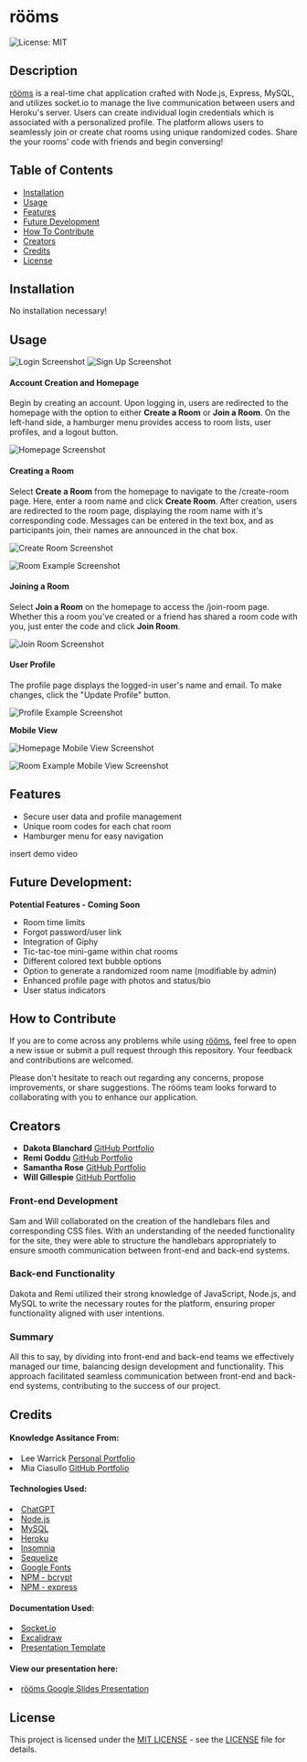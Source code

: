 # rööms
![License: MIT](https://img.shields.io/badge/License-MIT-yellow.svg)

## Description

<a href="https://rooms-3226fb27d847.herokuapp.com/login">rööms</a> is a real-time chat application crafted with Node.js, Express, MySQL, and utilizes socket.io to manage the live communication between users and Heroku's server. Users can create individual login credentials which is associated with a personalized profile. The platform allows users to seamlessly join or create chat rooms using unique randomized codes. Share the your rooms' code with friends and begin conversing!

## Table of Contents

- [Installation](#installation)
- [Usage](#usage)
- [Features](#features)
- [Future Development](#future-development)
- [How To Contribute](#how-to-contribute)
- [Creators](#creators)
- [Credits](#credits)
- [License](#license)

## Installation

No installation necessary!

## Usage

![Login Screenshot](/public/assets/screenshots/login-sc.png)
![Sign Up Screenshot](/public/assets/screenshots/sign-up-sc.png)
<br>

#### Account Creation and Homepage
Begin by creating an account. Upon logging in, users are redirected to the homepage with the option to either **Create a Room** or **Join a Room**. On the left-hand side, a hamburger menu provides access to room lists, user profiles, and a logout button.

![Homepage Screenshot](/public/assets/screenshots/home-sc.png)

#### Creating a Room
Select **Create a Room** from the homepage to navigate to the /create-room page. Here, enter a room name and click **Create Room**. After creation, users are redirected to the room page, displaying the room name with it's corresponding code. Messages can be entered in the text box, and as participants join, their names are announced in the chat box. 

![Create Room Screenshot](/public/assets/screenshots/create-room-sc.png)

![Room Example Screenshot](/public/assets/screenshots/room-sc.png)

#### Joining a Room
Select **Join a Room** on the homepage to access the /join-room page. Whether this a room you've created or a friend has shared a room code with you, just enter the code and click **Join Room**.

![Join Room Screenshot](/public/assets/screenshots/join-room-sc.png)

#### User Profile
The profile page displays the logged-in user's name and email. To make changes, click the "Update Profile" button.

![Profile Example Screenshot]()

**Mobile View**

![Homepage Mobile View Screenshot](/public/assets/screenshots/mobile-view-home-sc.png)

![Room Example Mobile View Screenshot](/public/assets/screenshots/mobile-view-room-sc.png)

## Features

- Secure user data and profile management
- Unique room codes for each chat room
- Hamburger menu for easy navigation

insert demo video

## Future Development:

**Potential Features - Coming Soon**
- Room time limits
- Forgot password/user link
- Integration of Giphy
- Tic-tac-toe mini-game within chat rooms
- Different colored text bubble options
- Option to generate a randomized room name (modifiable by admin)
- Enhanced profile page with photos and status/bio
- User status indicators

## How to Contribute 

If you are to come across any problems while using <a href="https://rooms-3226fb27d847.herokuapp.com/login">rööms</a>, feel free to open a new issue or submit a pull request through this repository. Your feedback and contributions are welcomed.

Please don't hesitate to reach out regarding any concerns, propose improvements, or share suggestions. The rööms team looks forward to collaborating with you to enhance our application.

## Creators

- **Dakota Blanchard** <a href="https://github.com/dakotablanchard">GitHub Portfolio</a>
- **Remi Goddu** <a href="https://github.com/rgoddu">GitHub Portfolio</a>
- **Samantha Rose** <a href="https://github.com/samanthashleyrose">GitHub Portfolio</a>
- **Will Gillespie** <a href="https://github.com/CharlesWGillespie">GitHub Portfolio</a>

### Front-end Development
Sam and Will collaborated on the creation of the handlebars files and corresponding CSS files. With an understanding of the needed functionality for the site, they were able to structure the handlebars appropriately to ensure smooth communication between front-end and back-end systems.

### Back-end Functionality
Dakota and Remi utilized their strong knowledge of JavaScript, Node.js, and MySQL to write the necessary routes for the platform, ensuring proper functionality aligned with user intentions.

### Summary
All this to say, by dividing into front-end and back-end teams we effectively managed our time, balancing design development and functionality. This approach facilitated seamless communication between front-end and back-end systems, contributing to the success of our project.

## Credits

#### Knowledge Assitance From:
<li>Lee Warrick <a href="https://leewarrick.com/">Personal Portfolio</a></li>
<li>Mia Ciasullo <a href="https://github.com/miacias">GitHub Portfolio</a></li>

#### Technologies Used:
<li><a href="https://chat.openai.com/">ChatGPT</a></li>
<li><a href="https://nodejs.org/en/">Node.js</a></li>
<li><a href="https://www.mysql.com/">MySQL</a></li>
<li><a href="https://heroku.com">Heroku</a></li>
<li><a href="https://insomnia.rest/download">Insomnia</a></li>
<li><a href="https://sequelize.org/">Sequelize</a></li>
<li><a href="https://fonts.googleapis.com/css2?family=Inconsolata&display=swap">Google Fonts</a></li>
<li><a href="https://www.npmjs.com/package/bcrypt">NPM - bcrypt</a></li>
<li><a href="https://www.npmjs.com/package/express">NPM - express</a></li>

#### Documentation Used:
<li><a href="https://socket.io/docs/v4/">Socket.io</a></li>
<li><a href="https://excalidraw.com/#room=36ba08fdaadfa2fb3590,SoUZJdBk8L88Ld1oL3mAlg">Excalidraw</a></li>
<li><a href="https://docs.google.com/presentation/d/10QaO9KH8HtUXj__81ve0SZcpO5DbMbqqQr4iPpbwKks/edit#slide=id.p">Presentation Template</a></li>

#### View our presentation here:
<li><a href="https://docs.google.com/presentation/d/1hDj0UxF-PeC_Pmg_7C7_-xHefFZZGJbCHlQ6SRxgUUs/edit#slide=id.p">rööms Google Slides Presentation</a></li>

## License

This project is licensed under the <a href="https://opensource.org/licenses/MIT">MIT LICENSE</a> - see the [LICENSE](./LICENSE) file for details.